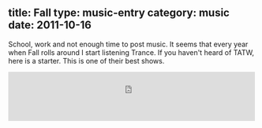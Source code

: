 title: Fall
type: music-entry
category: music
date: 2011-10-16
---


School, work and not enough time to post music. It seems that every year when Fall rolls around I start listening Trance. If you haven't heard of TATW, here is a starter. This is one of their best shows.

<embed autostart=false height="100px" width="500px" src="http://tatw-archives.anjunabeats.com/TATW300.mp3" />

